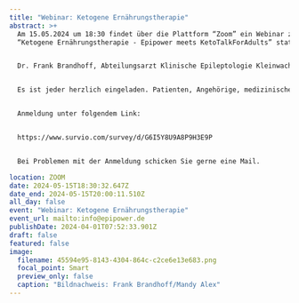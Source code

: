 ```yaml
---
title: "Webinar: Ketogene Ernährungstherapie"
abstract: >+
  Am 15.05.2024 um 18:30 findet über die Plattform “Zoom” ein Webinar zum Thema
  “Ketogene Ernährungstherapie - Epipower meets KetoTalkForAdults” statt. 


  Dr. Frank Brandhoff, Abteilungsarzt Klinische Epileptologie Kleinwachau, und Mandy Alex, Diätassistentin Kleinwachau, werden dieses Webinar halten.


  Es ist jeder herzlich eingeladen. Patienten, Angehörige, medizinisches Fachpersonal, Interessierte, etc.


  Anmeldung unter folgendem Link:


  https://www.survio.com/survey/d/G6I5Y8U9A8P9H3E9P


  Bei Problemen mit der Anmeldung schicken Sie gerne eine Mail.

location: ZOOM
date: 2024-05-15T18:30:32.647Z
date_end: 2024-05-15T20:00:11.510Z
all_day: false
event: "Webinar: Ketogene Ernährungstherapie"
event_url: mailto:info@epipower.de
publishDate: 2024-04-01T07:52:33.901Z
draft: false
featured: false
image:
  filename: 45594e95-8143-4304-864c-c2ce6e13e683.png
  focal_point: Smart
  preview_only: false
  caption: "Bildnachweis: Frank Brandhoff/Mandy Alex"
---
```

